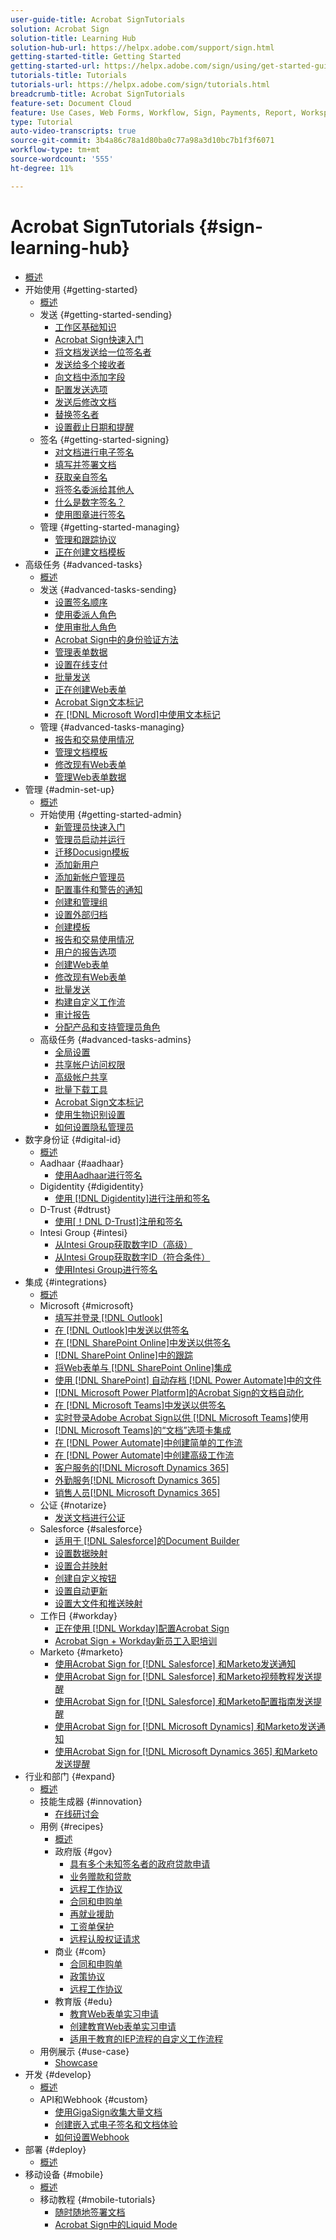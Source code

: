 ```yaml
---
user-guide-title: Acrobat SignTutorials
solution: Acrobat Sign
solution-title: Learning Hub
solution-hub-url: https://helpx.adobe.com/support/sign.html
getting-started-title: Getting Started
getting-started-url: https://helpx.adobe.com/sign/using/get-started-guide.html
tutorials-title: Tutorials
tutorials-url: https://helpx.adobe.com/sign/tutorials.html
breadcrumb-title: Acrobat SignTutorials
feature-set: Document Cloud
feature: Use Cases, Web Forms, Workflow, Sign, Payments, Report, Workspace, Deadline, Administration, Digital ID, Form, Integrations, Mobile, Skill Builder
type: Tutorial
auto-video-transcripts: true
source-git-commit: 3b4a86c78a1d80ba0c77a98a3d10bc7b1f3f6071
workflow-type: tm+mt
source-wordcount: '555'
ht-degree: 11%

---
```



# Acrobat SignTutorials {#sign-learning-hub}

+ [概述](overview.md)
+ 开始使用 {#getting-started}
   + [概述](sign-beginner-tutorials/beginner-users-overview.md)
   + 发送 {#getting-started-sending}
      + [工作区基础知识](sign-beginner-tutorials/quick-tour.md)
      + [Acrobat Sign快速入门](sign-beginner-tutorials/new-sender.md)
      + [将文档发送给一位签名者](sign-beginner-tutorials/send-to-single-recipient.md)
      + [发送给多个接收者](sign-beginner-tutorials/send-to-multiple-recipients.md)
      + [向文档中添加字段](sign-beginner-tutorials/adding-fields.md)
      + [配置发送选项](sign-beginner-tutorials/sending-options.md)
      + [发送后修改文档](sign-beginner-tutorials/modify-in-flight.md)
      + [替换签名者](sign-beginner-tutorials/replace-signer.md)
      + [设置截止日期和提醒](sign-beginner-tutorials/set-deadlines-reminders.md)
   + 签名 {#getting-started-signing}
      + [对文档进行电子签名](sign-beginner-tutorials/electronically-sign-a-document.md)
      + [填写并签署文档](sign-beginner-tutorials/fill-and-sign.md)
      + [获取亲自签名](sign-beginner-tutorials/sign-in-person.md)
      + [将签名委派给其他人](sign-beginner-tutorials/delegate-signing.md)
      + [什么是数字签名？](sign-beginner-tutorials/sign-with-a-digital-signature.md)
      + [使用图章进行签名](sign-beginner-tutorials/sign-with-a-stamp.md)
   + 管理 {#getting-started-managing}
      + [管理和跟踪协议](sign-beginner-tutorials/manage-and-track.md)
      + [正在创建文档模板](https://experienceleague.adobe.com/docs/document-cloud-learn/sign-learning-hub/admin-set-up/getting-started-admin/create-a-template.html)
+ 高级任务 {#advanced-tasks}
   + [概述](sign-advanced-users/advanced-users-overview.md)
   + 发送 {#advanced-tasks-sending}
      + [设置签名顺序](sign-advanced-users/setting-up-routing.md)
      + [使用委派人角色](sign-advanced-users/delegate-signature.md)
      + [使用审批人角色](sign-advanced-users/add-an-approver.md)
      + [Acrobat Sign中的身份验证方法](sign-advanced-users/authentication-methods.md)
      + [管理表单数据](sign-advanced-users/manage-form-data.md)
      + [设置在线支付](sign-advanced-users/set-up-online-payments.md)
      + [批量发送](https://experienceleague.adobe.com/docs/document-cloud-learn/sign-learning-hub/admin-set-up/getting-started-admin/megasign.html)
      + [正在创建Web表单](https://experienceleague.adobe.com/docs/document-cloud-learn/sign-learning-hub/admin-set-up/getting-started-admin/webform.html)
      + [Acrobat Sign文本标记](https://experienceleague.adobe.com/docs/document-cloud-learn/sign-learning-hub/admin-set-up/advanced-tasks-admins/adobe-sign-text-tagging.html)
      + [在 [!DNL Microsoft Word]中使用文本标记](sign-advanced-users/text-tagging-word.md)
   + 管理 {#advanced-tasks-managing}
      + [报告和交易使用情况](sign-advanced-users/creating-a-report.md)
      + [管理文档模板](sign-advanced-users/edit-a-template.md)
      + [修改现有Web表单](sign-advanced-users/modify-webform.md)
      + [管理Web表单数据](sign-advanced-users/manage-webform-data.md)
+ 管理 {#admin-set-up}
   + [概述](admin/intro-admin-overview.md)
   + 开始使用 {#getting-started-admin}
      + [新管理员快速入门](admin/get-started-admin.md)
      + [管理员启动并运行](admin/up-and-running-admin.md)
      + [迁移Docusign模板](admin/docusign-templates.md)
      + [添加新用户](admin/add-users-to-your-account.md)
      + [添加新帐户管理员](admin/add-admin.md)
      + [配置事件和警告的通知](admin/set-up-shared-events-and-alert.md)
      + [创建和管理组](admin/create-and-manage-groups.md)
      + [设置外部归档](admin/set-up-your-external-archive.md)
      + [创建模板](sign-advanced-users/create-a-template.md)
      + [报告和交易使用情况](https://experienceleague.adobe.com/en/docs/document-cloud-learn/sign-learning-hub/advanced-tasks/advanced-tasks-managing/creating-a-report)
      + [用户的报告选项](admin/report-options.md)
      + [创建Web表单](sign-advanced-users/webform.md)
      + [修改现有Web表单](https://experienceleague.adobe.com/docs/document-cloud-learn/sign-learning-hub/advanced-tasks/advanced-tasks-managing/modify-webform.html)
      + [批量发送](sign-advanced-users/megasign.md)
      + [构建自定义工作流](admin/building-a-custom-workflow.md)
      + [审计报告](admin/audit-reports.md)
      + [分配产品和支持管理员角色](admin/promote-admin.md)
   + 高级任务 {#advanced-tasks-admins}
      + [全局设置](admin/learn-about-global-settings.md)
      + [共享帐户访问权限](admin/share-account-access.md)
      + [高级帐户共享](admin/advanced-account-sharing.md)
      + [批量下载工具](admin/bulk-download-tool.md)
      + [Acrobat Sign文本标记](sign-advanced-users/adobe-sign-text-tagging.md)
      + [使用生物识别设置](admin/use-bio-pharma-settings.md)
      + [如何设置隐私管理员](admin/privacy.md)
+ 数字身份证 {#digital-id}
   + [概述](digitalid/digitalid-overview.md)
   + Aadhaar {#aadhaar}
      + [使用Aadhaar进行签名](digitalid/aadhaar-sign.md)
   + Digidentity {#digidentity}
      + [使用 [!DNL Digidentity]进行注册和签名](digitalid/digidentity-sign.md)
   + D-Trust {#dtrust}
      + [使用[！DNL D-Trust]注册和签名](digitalid/d-trust.md)
   + Intesi Group {#intesi}
      + [从Intesi Group获取数字ID（高级）](digitalid/intesi-advanced.md)
      + [从Intesi Group获取数字ID（符合条件）](digitalid/intesi-qualified.md)
      + [使用Intesi Group进行签名](digitalid/intesi-sign.md)
+ 集成 {#integrations}
   + [概述](integrations/integrations-overview.md)
   + Microsoft {#microsoft}
      + [填写并登录 [!DNL Outlook]](integrations/fill-and-sign-doc-microsoft-outlook.md)
      + [在 [!DNL Outlook]中发送以供签名](integrations/send-for-signature-with-outlook.md)
      + [在 [!DNL SharePoint Online]中发送以供签名](integrations/send-for-signature-with-sharepoint-online.md)
      + [ [!DNL SharePoint Online]中的跟踪](integrations/track-an-agreement-with-sharepoint-online.md)
      + [将Web表单与 [!DNL SharePoint Online]集成](integrations/integrate-web-form-sharepoint-online.md)
      + [使用 [!DNL SharePoint] 自动存档 [!DNL Power Automate]中的文件](integrations/auto-archive-sharepoint-power-automate.md)
      + [ [!DNL Microsoft Power Platform]的Acrobat Sign的文档自动化](integrations/documentautomation.md)
      + [在 [!DNL Microsoft Teams]中发送以供签名](integrations/adobe-sign-teams-mortgage.md)
      + [实时登录Adobe Acrobat Sign以供 [!DNL Microsoft Teams]](integrations/live-sign-microsoft-teams.md)使用
      + [ [!DNL Microsoft Teams]的“文档”选项卡集成](integrations/acrobat-sign-teams-documents-tab.md)
      + [在 [!DNL Power Automate]中创建简单的工作流](integrations/simple-workflow-power-automate.md)
      + [在 [!DNL Power Automate]中创建高级工作流](integrations/advanced-workflow-power-automate.md)
      + [客户服务的[!DNL Microsoft Dynamics 365]](integrations/dynamics-customer-service.md)
      + [外勤服务[!DNL Microsoft Dynamics 365]](integrations/dynamics-field-service.md)
      + [销售人员[!DNL Microsoft Dynamics 365]](integrations/dynamics-sales.md)
   + 公证 {#notarize}
      + [发送文档进行公证](integrations/send-document-notarize.md)
   + Salesforce {#salesforce}
      + [适用于 [!DNL Salesforce]的Document Builder](integrations/create-an-agreement-template.md)
      + [设置数据映射](integrations/set-up-data-mapping.md)
      + [设置合并映射](integrations/set-up-merging-map.md)
      + [创建自定义按钮](integrations/create-a-custom-button.md)
      + [设置自动更新](integrations/salesforce-automatic-updates.md)
      + [设置大文件和推送映射](integrations/salesforce-large-files.md)
   + 工作日 {#workday}
      + [正在使用 [!DNL Workday]配置Acrobat Sign](integrations/workday.md)
      + [Acrobat Sign + Workday新员工入职培训](integrations/acrobat-sign-workday-onboarding.md)
   + Marketo {#marketo}
      + [使用Acrobat Sign for [!DNL Salesforce] 和Marketo发送通知](integrations/marketo-salesforce-sms.md)
      + [使用Acrobat Sign for [!DNL Salesforce] 和Marketo视频教程发送提醒](integrations/marketo-salesforce-reminder-video.md)
      + [使用Acrobat Sign for [!DNL Salesforce] 和Marketo配置指南发送提醒](integrations/marketo-salesforce-reminder.md)
      + [使用Acrobat Sign for [!DNL Microsoft Dynamics] 和Marketo发送通知](integrations/marketo-dynamics-sms.md)
      + [使用Acrobat Sign for [!DNL Microsoft Dynamics 365] 和Marketo发送提醒](integrations/marketo-dynamics-reminder.md)
+ 行业和部门 {#expand}
   + [概述](sign-usecase/expand-inspire-overview.md)
   + 技能生成器 {#innovation}
      + [在线研讨会](sign-usecase/innovation-series.md)
   + 用例 {#recipes}
      + [概述](sign-usecase/recipes.md)
      + 政府版 {#gov}
         + [具有多个未知签名者的政府贷款申请](sign-usecase/webform-multiple-signers.md)
         + [业务赠款和贷款](sign-usecase/usecasegovgrants.md)
         + [远程工作协议](sign-usecase/usecasegovtelework.md)
         + [合同和申购单](sign-usecase/usecasegovcontracts.md)
         + [再就业援助](sign-usecase/usecasegovreemployment.md)
         + [工资单保护](sign-usecase/usecasegovpaycheck.md)
         + [远程认股权证请求](sign-usecase/usecasegovremote.md)
      + 商业 {#com}
         + [合同和申购单](sign-usecase/usecasecomcontracts.md)
         + [政策协议](sign-usecase/usecasecompolicy.md)
         + [远程工作协议](sign-usecase/usecasecomtelework.md)
      + 教育版 {#edu}
         + [教育Web表单实习申请](sign-usecase/usecase-edu-intern.md)
         + [创建教育Web表单实习申请](sign-usecase/usecase-edu-intern-create.md)
         + [适用于教育的IEP流程的自定义工作流程](sign-usecase/usecase-edu-iep.md)
   + 用例展示 {#use-case}
      + [Showcase](sign-usecase/use-case-showcase.md)
+ 开发 {#develop}
   + [概述](develop/develop-overview.md)
   + API和Webhook {#custom}
      + [使用GigaSign收集大量文档](develop/gigasign.md)
      + [创建嵌入式电子签名和文档体验](develop/embeddedesignature.md)
      + [如何设置Webhook](develop/webhooks.md)
+ 部署 {#deploy}
   + [概述](deploy-overview.md)
+ 移动设备 {#mobile}
   + [概述](mobile/mobile-overview.md)
   + 移动教程 {#mobile-tutorials}
      + [随时随地签署文档](mobile/sign-mobile.md)
      + [Acrobat Sign中的Liquid Mode](mobile/liquidmode.md)
